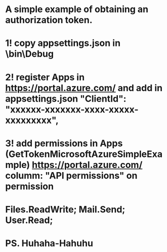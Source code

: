 # A simple example of obtaining an authorization token. 
# 1! copy appsettings.json in \bin\Debug
# 2! register Apps in https://portal.azure.com/ and add in appsettings.json "ClientId": "xxxxxx-xxxxxxx-xxxx-xxxxx-xxxxxxxxx",
# 3! add permissions in Apps (GetTokenMicrosoftAzureSimpleExample) https://portal.azure.com/ columm: "API permissions" on permission 
# Files.ReadWrite; Mail.Send; User.Read;
# PS. Huhaha-Hahuhu 
